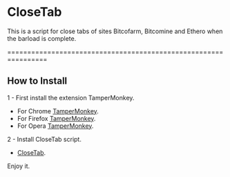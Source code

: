 # CloseTab
This is a script for close tabs of sites Bitcofarm, Bitcomine and Ethero when the barload is complete.

================================================================

## How to Install

1 - First install the extension TamperMonkey.
* For Chrome [TamperMonkey](https://chrome.google.com/webstore/detail/tampermonkey/dhdgffkkebhmkfjojejmpbldmpobfkfo).
* For Firefox [TamperMonkey](https://addons.mozilla.org/pt-BR/firefox/addon/tampermonkey).
* For Opera [TamperMonkey](https://addons.opera.com/pt-br/extensions/details/tampermonkey-beta).

2 - Install CloseTab script.
* [CloseTab](https://github.com/JeftDemon/CloseTab/raw/master/CloseTab.user.js).

Enjoy it.
